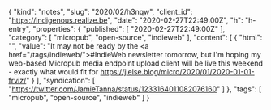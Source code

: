 {
  "kind": "notes",
  "slug": "2020/02/h3nqw",
  "client_id": "https://indigenous.realize.be",
  "date": "2020-02-27T22:49:00Z",
  "h": "h-entry",
  "properties": {
    "published": [
      "2020-02-27T22:49:00Z"
    ],
    "category": [
      "micropub",
      "open-source",
      "indieweb"
    ],
    "content": [
      {
        "html": "",
        "value": "It may not be ready by the <a href=\"/tags/indieweb/\">#IndieWeb</a> newsletter tomorrow, but I'm hoping my web-based Micropub media endpoint upload client will be live this weekend - exactly what would fit for  https://jlelse.blog/micro/2020/01/2020-01-01-frviz/"
      }
    ],
    "syndication": [
      "https://twitter.com/JamieTanna/status/1233164011082076160"
    ]
  },
  "tags": [
    "micropub",
    "open-source",
    "indieweb"
  ]
}

